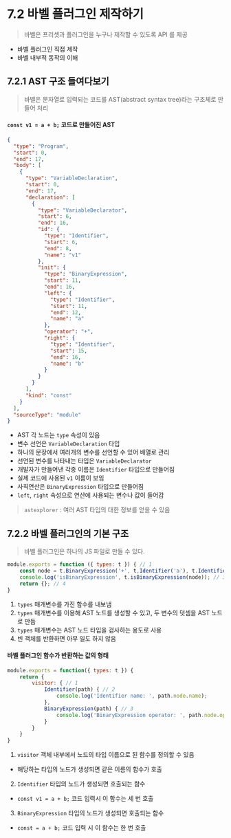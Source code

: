 # 7.2 바벨 플러그인 제작하기
> 바벨은 프리셋과 플러그인을 누구나 제작할 수 있도록 API 를 제공

- 바벨 플러그인 직접 제작
- 바벨 내부적 동작의 이해

## 7.2.1 AST 구조 들여다보기
> 바벨은 문자열로 입력되는 코드를 AST(abstract syntax tree)라는 구조체로 만들어 처리

#### `const v1 = a + b;` 코드로 만들어진 AST
```json
{
  "type": "Program",
  "start": 0,
  "end": 17,
  "body": [
    {
      "type": "VariableDeclaration",
      "start": 0,
      "end": 17,
      "declaration": [
        {
          "type": "VariableDeclarator",
          "start": 6,
          "end": 16,
          "id": {
            "type": "Identifier",
            "start": 6,
            "end": 8,
            "name": "v1"
          },
          "init": {
            "type": "BinaryExpression",
            "start": 11,
            "end": 16,
            "left": {
              "type": "Identifier",
              "start": 11,
              "end": 12,
              "name": "a"
            },
            "operator": "+",
            "right": {
              "type": "Identifier",
              "start": 15,
              "end": 16,
              "name": "b"
            }
          }
        }
      ],
      "kind": "const"
    }
  ],
  "sourceType": "module"
}
```

- AST 각 노드는 `type` 속성이 있음
- 변수 선언은 `VariableDeclaration` 타입
- 하나의 문장에서 여러개의 변수를 선언할 수 있어 배열로 관리
- 선언된 변수를 나타내는 타입은 `VariableDeclarator` 
- 개발자가 만들어낸 각종 이름은 `Identifier` 타입으로 만들어짐
- 실제 코드에 사용된 `v1` 이름이 보임
- 사칙연산은 `BinaryExpression` 타입으로 만들어짐
- `left`, `right` 속성으로 연산에 사용되는 변수나 값이 들어감

> `astexplorer` : 여러 AST 타입의 대한 정보를 얻을 수 있음

## 7.2.2 바벨 플러그인의 기본 구조
> 바벨 플러그인은 하나의 JS 파일로 만들 수 있다.
```js
module.exports = function ({ types: t }) { // 1
    const node = t.BinaryExpression('+', t,Identifier('a'), t.Identifier('b')); // 2
    console.log('isBinaryExpression', t.isBinaryExpression(node)); // 3
    return {}; // 4
}
```
1) `types` 매개변수를 가진 함수를 내보냄
2) `types` 매개변수를 이용해 AST 노드를 생성할 수 있고, 두 변수의 덧셈을 AST 노드로 만듬
3) `types` 매개변수는 AST 노드 타입을 검사하는 용도로 사용
4) 빈 객체를 반환하면 아무 일도 하지 않음

#### 바벨 플러그인 함수가 반환하는 값의 형태
```js
module.exports = function({ types: t }) {
    return {
        visitor: { // 1
            Identifier(path) { // 2
                console.log('Identifier name: ', path.node.name);
            },
            BinaryExpression(path) { // 3
                console.log('BinaryExpression operator: ', path.node.operator);
            }
        }
    }
}
```
1) `visitor` 객체 내부에서 노드의 타입 이름으로 된 함수를 정의할 수 있음
- 해당하는 타입의 노드가 생성되면 같은 이름의 함수가 호출
2) `Identifier` 타입의 노드가 생성되면 호출되는 함수
- `const v1 = a + b;` 코드 입력시 이 함수는 세 번 호출
3) `BinaryExpression` 타입의 노드가 생성되면 호출되는 함수
- `const = a + b;` 코드 입력 시 이 함수는 한 번 호출 